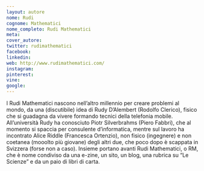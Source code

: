 ```yaml
---
layout: autore
nome: Rudi
cognome: Mathematici
nome_completo: Rudi Mathematici
meta:
cover_autore:
twitter: rudimathematici
facebook:
linkedin:
web: http://www.rudimathematici.com/
instagram:
pinterest:
vine:
google:
---
```

I Rudi Mathematici nascono nell’altro millennio per creare problemi al mondo, da una (discutibile) idea di Rudy D’Alembert (Rodolfo Clerico), fisico che si guadagna da vivere formando tecnici della telefonia mobile. All’università Rudy ha conosciuto Piotr Silverbrahms (Piero Fabbri), che al momento si spaccia per consulente d’informatica, mentre sul lavoro ha incontrato Alice Riddle (Francesca Ortenzio), non fisico (ingegnere) e non coetanea (mooolto più giovane) degli altri due, che poco dopo è scappata in Svizzera (forse non a caso). Insieme portano avanti Rudi Mathematici, o RM, che è nome condiviso da una e-zine, un sito, un blog, una rubrica su “Le Scienze” e da un paio di libri di carta.
